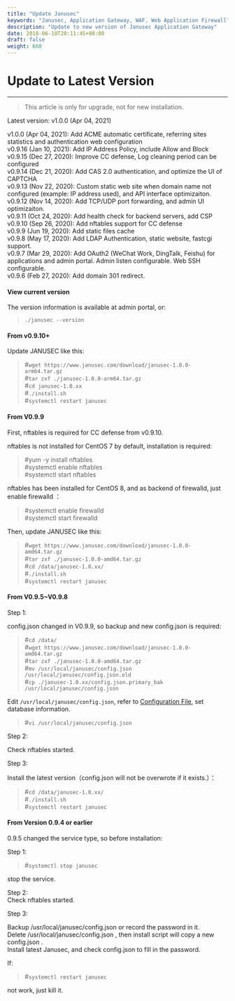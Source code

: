 ```yaml
---
title: "Update Janusec"
keywords: "Janusec, Application Gateway, WAF, Web Application Firewall"
description: "Update to new version of Janusec Application Gateway"
date: 2018-06-10T20:11:45+08:00
draft: false
weight: 660
---
```


# Update to Latest Version   
----

> This article is only for upgrade, not for new installation.  

Latest version: v1.0.0 (Apr 04, 2021)   

v1.0.0  (Apr 04, 2021): Add ACME automatic certificate, referring sites statistics and authentication web configuration  
v0.9.16 (Jan 10, 2021): Add IP Address Policy, include Allow and Block   
v0.9.15 (Dec 27, 2020): Improve CC defense, Log cleaning period can be configured  
v0.9.14 (Dec 21, 2020): Add CAS 2.0 authentication, and optimize the UI of CAPTCHA  
v0.9.13 (Nov 22, 2020): Custom static web site when domain name not configured  (example: IP address used), and API interface optimizaiton.    
v0.9.12 (Nov 14, 2020): Add TCP/UDP port forwarding, and admin UI optimizaiton.   
v0.9.11 (Oct 24, 2020): Add health check for backend servers, add CSP  
v0.9.10 (Sep 26, 2020): Add nftables support for CC defense   
v0.9.9 (Jun 19, 2020): Add static files cache   
v0.9.8 (May 17, 2020): Add LDAP Authentication, static website, fastcgi support.  
v0.9.7 (Mar 29, 2020): Add OAuth2 (WeChat Work, DingTalk, Feishu) for applications and admin portal. Admin listen configurable. Web SSH configurable.  
v0.9.6 (Feb 27, 2020): Add domain 301 redirect.  

#### View current version  

The version information is available at admin portal, or:  

> `./janusec --version`  

#### From v0.9.10+ 

Update JANUSEC like this:     

> #`wget https://www.janusec.com/download/janusec-1.0.0-arm64.tar.gz`  
> #`tar zxf ./janusec-1.0.0-arm64.tar.gz`  
> #`cd janusec-1.0.xx`  
> #`./install.sh`  
> #`systemctl restart janusec`  

#### From V0.9.9  

First, nftables is required for CC defense from v0.9.10.    

nftables is not installed for CentOS 7 by default, installation is required:    

> #yum -y install nftables  
> #systemctl enable nftables  
> #systemctl start nftables  

nftables has been installed for CentOS 8, and as backend of firewalld, just enable firewalld ：  

> #systemctl enable firewalld  
> #systemctl start firewalld  

Then, update JANUSEC like this:  

> #`wget https://www.janusec.com/download/janusec-1.0.0-amd64.tar.gz`  
> #`tar zxf ./janusec-1.0.0-amd64.tar.gz`  
> #`cd /data/janusec-1.0.xx/`  
> #`./install.sh`  
> #`systemctl restart janusec`  

#### From V0.9.5~V0.9.8  

Step 1:  

config.json changed in V0.9.9, so backup and new config.json is required:   

> #`cd /data/`  
> #`wget https://www.janusec.com/download/janusec-1.0.0-amd64.tar.gz`  
> #`tar zxf ./janusec-1.0.0-amd64.tar.gz`  
> #`mv /usr/local/janusec/config.json /usr/local/janusec/config.json.old`  
> #`cp ./janusec-1.0.xx/config.json.primary_bak /usr/local/janusec/config.json`  

Edit `/usr/local/janusec/config.json`, refer to [Configuration File](/documentation/configuration/), set database information.    

> #`vi /usr/local/janusec/config.json`  

Step 2:  

Check nftables started.  

Step 3:  

Install the latest version（config.json will not be overwrote if it exists.）：  

> #`cd /data/janusec-1.0.xx/`  
> #`./install.sh`  
> #`systemctl restart janusec`  

#### From Version 0.9.4 or earlier  

0.9.5 changed the service type, so before installation:  

Step 1:  

> #`systemctl stop janusec`  

stop the service.   

Step 2:  
Check nftables started.  

Step 3:  

Backup /usr/local/janusec/config.json or record the password in it.   
Delete /usr/local/janusec/config.json , then install script will copy a new config.json .  
Install latest Janusec, and check config.json to fill in the password.  

If:  

> #`systemctl restart janusec`  

not work, just kill it.  
